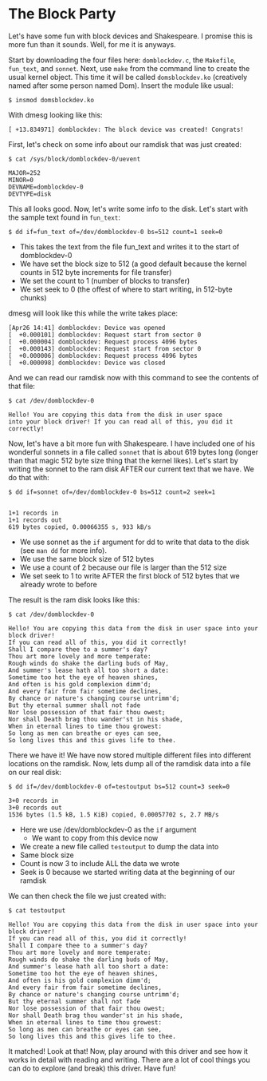 # The Block Party

Let's have some fun with block devices and Shakespeare. I promise this is more fun than it sounds. Well, for me it is anyways.

Start by downloading the four files here: `domblockdev.c`, the `Makefile`, `fun_text`, and `sonnet`. Next, use `make` from the command line to create the usual kernel object. This time it will be called `domsblockdev.ko` (creatively named after some person named Dom). Insert the module like usual:

```shell
$ insmod domsblockdev.ko
```

With dmesg looking like this:

```shell
[ +13.834971] domblockdev: The block device was created! Congrats!
```

First, let's check on some info about our ramdisk that was just created:

```shell
$ cat /sys/block/domblockdev-0/uevent

MAJOR=252
MINOR=0
DEVNAME=domblockdev-0
DEVTYPE=disk
```

This all looks good. Now, let's write some info to the disk. Let's start with the sample text found in `fun_text`:

```shell
$ dd if=fun_text of=/dev/domblockdev-0 bs=512 count=1 seek=0
```

- This takes the text from the file fun_text and writes it to the start of domblockdev-0 
- We have set the block size to 512 (a good default because the kernel counts in 512 byte increments for file transfer)
- We set the count to 1 (number of blocks to transfer)
- We set seek to 0 (the offest of where to start writing, in 512-byte chunks)

dmesg will look like this while the write takes place:

```shell
[Apr26 14:41] domblockdev: Device was opened
[  +0.000101] domblockdev: Request start from sector 0 
[  +0.000004] domblockdev: Request process 4096 bytes
[  +0.000143] domblockdev: Request start from sector 0 
[  +0.000006] domblockdev: Request process 4096 bytes
[  +0.000098] domblockdev: Device was closed
```

And we can read our ramdisk now with this command to see the contents of that file:

```
$ cat /dev/domblockdev-0 

Hello! You are copying this data from the disk in user space
into your block driver! If you can read all of this, you did it correctly!
```

Now, let's have a bit more fun with Shakespeare. I have included one of his wonderful sonnets in a file called `sonnet` that is about 619 bytes long (longer than that magic 512 byte size thing that the kernel likes). Let's start by writing the sonnet to the ram disk AFTER our current text that we have. We do that with:

```shell
$ dd if=sonnet of=/dev/domblockdev-0 bs=512 count=2 seek=1


1+1 records in
1+1 records out
619 bytes copied, 0.00066355 s, 933 kB/s
```

- We use sonnet as the `if` argument for dd to write that data to the disk (see `man dd` for more info). 
- We use the same block size of 512 bytes
- We use a count of 2 because our file is larger than the 512 size
- We set seek to 1 to write AFTER the first block of 512 bytes that we already wrote to before

The result is the ram disk looks like this:

```shell
$ cat /dev/domblockdev-0 

Hello! You are copying this data from the disk in user space into your block driver!
If you can read all of this, you did it correctly!
Shall I compare thee to a summer's day?
Thou art more lovely and more temperate:
Rough winds do shake the darling buds of May,
And summer's lease hath all too short a date:
Sometime too hot the eye of heaven shines,
And often is his gold complexion dimm'd;
And every fair from fair sometime declines,
By chance or nature's changing course untrimm'd;
But thy eternal summer shall not fade
Nor lose possession of that fair thou owest;
Nor shall Death brag thou wander'st in his shade,
When in eternal lines to time thou growest:
So long as men can breathe or eyes can see,
So long lives this and this gives life to thee.
```

There we have it! We have now stored multiple different files into different locations on the ramdisk. Now, lets dump all of the ramdisk data into a file on our real disk:

```shell
$ dd if=/dev/domblockdev-0 of=testoutput bs=512 count=3 seek=0

3+0 records in
3+0 records out
1536 bytes (1.5 kB, 1.5 KiB) copied, 0.00057702 s, 2.7 MB/s
```

- Here we use /dev/domblockdev-0 as the `if` argument
  - We want to copy from this device now
- We create a new file called `testoutput` to dump the data into
- Same block size
- Count is now 3 to include ALL the data we wrote
- Seek is 0 because we started writing data at the beginning of our ramdisk

We can then check the file we just created with:

```shell
$ cat testoutput 

Hello! You are copying this data from the disk in user space into your block driver! 
If you can read all of this, you did it correctly!
Shall I compare thee to a summer's day?
Thou art more lovely and more temperate:
Rough winds do shake the darling buds of May,
And summer's lease hath all too short a date:
Sometime too hot the eye of heaven shines,
And often is his gold complexion dimm'd;
And every fair from fair sometime declines,
By chance or nature's changing course untrimm'd;
But thy eternal summer shall not fade
Nor lose possession of that fair thou owest;
Nor shall Death brag thou wander'st in his shade,
When in eternal lines to time thou growest:
So long as men can breathe or eyes can see,
So long lives this and this gives life to thee.
```

It matched! Look at that! Now, play around with this driver and see how it works in detail with reading and writing. There are a lot of cool things you can do to explore (and break) this driver. Have fun!
